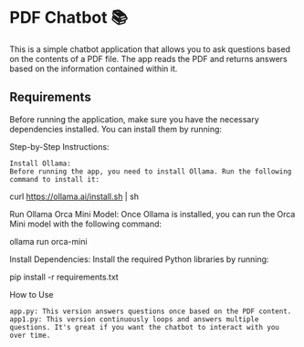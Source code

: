 # PDF Chatbot 📚

This is a simple chatbot application that allows you to ask questions based on the contents of a PDF file. The app reads the PDF and returns answers based on the information contained within it.

## Requirements

Before running the application, make sure you have the necessary dependencies installed. You can install them by running:

Step-by-Step Instructions:

    Install Ollama:
    Before running the app, you need to install Ollama. Run the following command to install it:

curl https://ollama.ai/install.sh | sh

Run Ollama Orca Mini Model:
Once Ollama is installed, you can run the Orca Mini model with the following command:

ollama run orca-mini

Install Dependencies:
Install the required Python libraries by running:

pip install -r requirements.txt

How to Use

    app.py: This version answers questions once based on the PDF content.
    app1.py: This version continuously loops and answers multiple questions. It's great if you want the chatbot to interact with you over time.
